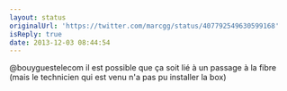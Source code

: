 ```yaml
---
layout: status
originalUrl: 'https://twitter.com/marcgg/status/407792549630599168'
isReply: true
date: 2013-12-03 08:44:54
---
```


@bouyguestelecom il est possible que ça soit lié à un passage à la fibre (mais le technicien qui est venu n'a pas pu installer la box)
